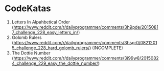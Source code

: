 # CodeKatas

1) Letters In Alpahbetical Order (https://www.reddit.com/r/dailyprogrammer/comments/3h9pde/20150817_challenge_228_easy_letters_in/)
2) Golomb Rulers (https://www.reddit.com/r/dailyprogrammer/comments/3hsgr0/08212015_challenge_228_hard_golomb_rulers/) (INCOMPLETE)
3) The Dottie Number (https://www.reddit.com/r/dailyprogrammer/comments/3i99w8/20150824_challenge_229_easy_the_dottie_number/)
